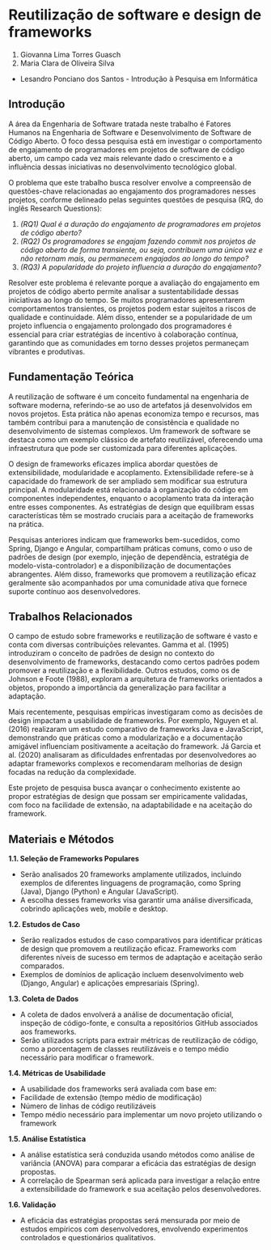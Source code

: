 # Reutilização de software e design de frameworks

1. Giovanna Lima Torres Guasch
2. Maria Clara de Oliveira Silva
* Lesandro Ponciano dos Santos - Introdução à Pesquisa em Informática

## Introdução

A área da Engenharia de Software tratada neste trabalho é Fatores Humanos na Engenharia de Software e Desenvolvimento de Software de Código Aberto. O foco dessa pesquisa está em investigar o comportamento de engajamento de programadores em projetos de software de código aberto, um campo cada vez mais relevante dado o crescimento e a influência dessas iniciativas no desenvolvimento tecnológico global.

O problema que este trabalho busca resolver envolve a compreensão de questões-chave relacionadas ao engajamento dos programadores nesses projetos, conforme delineado pelas seguintes questões de pesquisa (RQ, do inglês Research Questions):

1. _(RQ1) Qual é a duração do engajamento de programadores em projetos de código aberto?_
2. _(RQ2) Os programadores se engajam fazendo commit nos projetos de código aberto de forma transiente, ou seja, contribuem uma única vez e não retornam mais, ou permanecem engajados ao longo do tempo?_
3. _(RQ3) A popularidade do projeto influencia a duração do engajamento?_

Resolver este problema é relevante porque a avaliação do engajamento em projetos de código aberto permite analisar a sustentabilidade dessas iniciativas ao longo do tempo. Se muitos programadores apresentarem comportamentos transientes, os projetos podem estar sujeitos a riscos de qualidade e continuidade. Além disso, entender se a popularidade de um projeto influencia o engajamento prolongado dos programadores é essencial para criar estratégias de incentivo à colaboração contínua, garantindo que as comunidades em torno desses projetos permaneçam vibrantes e produtivas.

## Fundamentação Teórica

A reutilização de software é um conceito fundamental na engenharia de software moderna, referindo-se ao uso de artefatos já desenvolvidos em novos projetos. Esta prática não apenas economiza tempo e recursos, mas também contribui para a manutenção de consistência e qualidade no desenvolvimento de sistemas complexos. Um framework de software se destaca como um exemplo clássico de artefato reutilizável, oferecendo uma infraestrutura que pode ser customizada para diferentes aplicações.

O design de frameworks eficazes implica abordar questões de extensibilidade, modularidade e acoplamento. Extensibilidade refere-se à capacidade do framework de ser ampliado sem modificar sua estrutura principal. A modularidade está relacionada à organização do código em componentes independentes, enquanto o acoplamento trata da interação entre esses componentes. As estratégias de design que equilibram essas características têm se mostrado cruciais para a aceitação de frameworks na prática.

Pesquisas anteriores indicam que frameworks bem-sucedidos, como Spring, Django e Angular, compartilham práticas comuns, como o uso de padrões de design (por exemplo, injeção de dependência, estratégia de modelo-vista-controlador) e a disponibilização de documentações abrangentes. Além disso, frameworks que promovem a reutilização eficaz geralmente são acompanhados por uma comunidade ativa que fornece suporte contínuo aos desenvolvedores.

## Trabalhos Relacionados

O campo de estudo sobre frameworks e reutilização de software é vasto e conta com diversas contribuições relevantes. Gamma et al. (1995) introduziram o conceito de padrões de design no contexto do desenvolvimento de frameworks, destacando como certos padrões podem promover a reutilização e a flexibilidade. Outros estudos, como os de Johnson e Foote (1988), exploram a arquitetura de frameworks orientados a objetos, propondo a importância da generalização para facilitar a adaptação.

Mais recentemente, pesquisas empíricas investigaram como as decisões de design impactam a usabilidade de frameworks. Por exemplo, Nguyen et al. (2016) realizaram um estudo comparativo de frameworks Java e JavaScript, demonstrando que práticas como a modularização e a documentação amigável influenciam positivamente a aceitação do framework. Já Garcia et al. (2020) analisaram as dificuldades enfrentadas por desenvolvedores ao adaptar frameworks complexos e recomendaram melhorias de design focadas na redução da complexidade.

Este projeto de pesquisa busca avançar o conhecimento existente ao propor estratégias de design que possam ser empiricamente validadas, com foco na facilidade de extensão, na adaptabilidade e na aceitação do framework.

## Materiais e Métodos

**1.1. Seleção de Frameworks Populares**
* Serão analisados 20 frameworks amplamente utilizados, incluindo exemplos de diferentes linguagens de programação, como Spring (Java), Django (Python) e Angular (JavaScript).
* A escolha desses frameworks visa garantir uma análise diversificada, cobrindo aplicações web, mobile e desktop.

**1.2. Estudos de Caso**
* Serão realizados estudos de caso comparativos para identificar práticas de design que promovem a reutilização eficaz. Frameworks com diferentes níveis de sucesso em termos de adaptação e aceitação serão comparados.
* Exemplos de domínios de aplicação incluem desenvolvimento web (Django, Angular) e aplicações empresariais (Spring).

**1.3. Coleta de Dados**
* A coleta de dados envolverá a análise de documentação oficial, inspeção de código-fonte, e consulta a repositórios GitHub associados aos frameworks.
* Serão utilizados scripts para extrair métricas de reutilização de código, como a porcentagem de classes reutilizáveis e o tempo médio necessário para modificar o framework.
  
**1.4. Métricas de Usabilidade**
* A usabilidade dos frameworks será avaliada com base em:
* Facilidade de extensão (tempo médio de modificação)
* Número de linhas de código reutilizáveis
* Tempo médio necessário para implementar um novo projeto utilizando o framework

**1.5. Análise Estatística**
* A análise estatística será conduzida usando métodos como análise de variância (ANOVA) para comparar a eficácia das estratégias de design propostas.
* A correlação de Spearman será aplicada para investigar a relação entre a extensibilidade do framework e sua aceitação pelos desenvolvedores.
  
**1.6. Validação**
* A eficácia das estratégias propostas será mensurada por meio de estudos empíricos com desenvolvedores, envolvendo experimentos controlados e questionários qualitativos.
